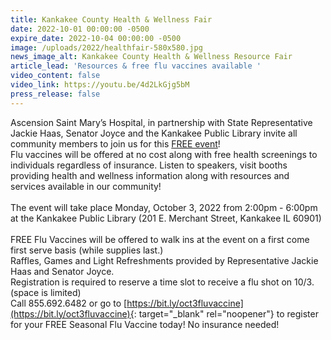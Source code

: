 ```yaml
---
title: Kankakee County Health & Wellness Fair
date: 2022-10-01 00:00:00 -0500
expire_date: 2022-10-04 00:00:00 -0500
image: /uploads/2022/healthfair-580x580.jpg
news_image_alt: Kankakee County Health & Wellness Resource Fair
article_lead: 'Resources & free flu vaccines available '
video_content: false
video_link: https://youtu.be/4d2LkGjg5bM
press_release: false
---
```

Ascension Saint Mary’s Hospital, in partnership with State Representative Jackie Haas, Senator Joyce and the Kankakee Public Library invite all community members to join us for this [FREE event](/uploads/2022/Kankakee-County-Health-&amp;-Wellness-Resource-Fair.pdf)\!<br>Flu vaccines will be offered at no cost along with free health screenings to individuals regardless of insurance. Listen to speakers, visit booths providing health and wellness information along with resources and services available in our community\!<br><br>​​The event will take place Monday, October 3, 2022 from 2:00pm - 6:00pm at the Kankakee Public Library (201 E. Merchant Street, Kankakee IL 60901)<br><br>FREE Flu Vaccines will be offered to walk ins at the event on a first come first serve basis (while supplies last.)<br>Raffles, Games and Light Refreshments provided by Representative Jackie Haas and Senator Joyce.<br>Registration is required to reserve a time slot to receive a flu shot on 10/3. (space is limited)<br>Call 855.692.6482 or go to [https://bit.ly/oct3fluvaccine](https://bit.ly/oct3fluvaccine){: target="_blank" rel="noopener"} to register for your FREE Seasonal Flu Vaccine today\! No insurance needed\!